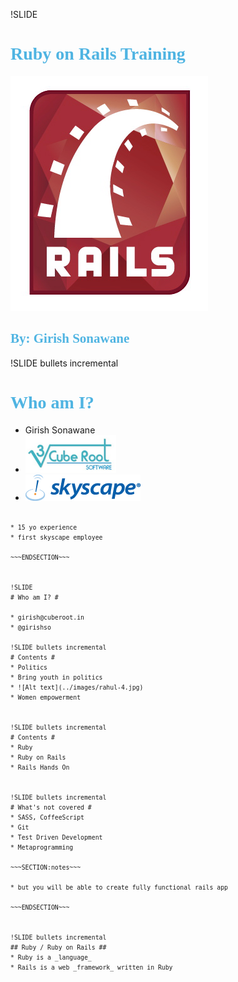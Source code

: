 !SLIDE
# Ruby on Rails Training #
![Alt text](../images/rails.png)
## By: Girish Sonawane ##

!SLIDE bullets incremental
<style>
.content {
  color: black;
  font-family: helvetica, arial;
}
h1, h2 {
  color: rgb(79, 180, 226);
  font-family: Georgia;
}
.content::after {
}
#notes {
  color: #fff;
}
code {
font-size: 0.7em;
}
em {color: #a00;}
.execute {
  background-color:#FAF8D4;
}
</style>

# Who am I? #

* Girish Sonawane
* ![Alt text](../images/cuberoot.png)
* ![Alt text](../images/skyscape.gif)

~~~SECTION:notes~~~

* 15 yo experience
* first skyscape employee

~~~ENDSECTION~~~


!SLIDE
# Who am I? #

* girish@cuberoot.in
* @girishso

!SLIDE bullets incremental
# Contents #
* Politics
* Bring youth in politics
* ![Alt text](../images/rahul-4.jpg)
* Women empowerment


!SLIDE bullets incremental
# Contents #
* Ruby
* Ruby on Rails
* Rails Hands On


!SLIDE bullets incremental
# What's not covered #
* SASS, CoffeeScript
* Git
* Test Driven Development
* Metaprogramming

~~~SECTION:notes~~~

* but you will be able to create fully functional rails app

~~~ENDSECTION~~~


!SLIDE bullets incremental
## Ruby / Ruby on Rails ##
* Ruby is a _language_
* Rails is a web _framework_ written in Ruby

